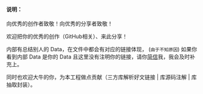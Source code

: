 #### 说明：


向优秀的创作者致敬！向优秀的分享者致敬！

欢迎把你的优秀的创作（GitHub相关）、来此分享！


内部有总结别人的 Data，在文件中都会有对应的链接体现， (`由于不知原因`) 如果你看到内部 Data 是你的 Data 且这里没有注明你的链接，请你[简信](https://www.jianshu.com/u/fd745d76c816)我，我会及时补充上。

同时也欢迎大牛的你，为本工程做点贡献（三方库解析好文链接 | 库源码注解 | 库抽取封装）。

